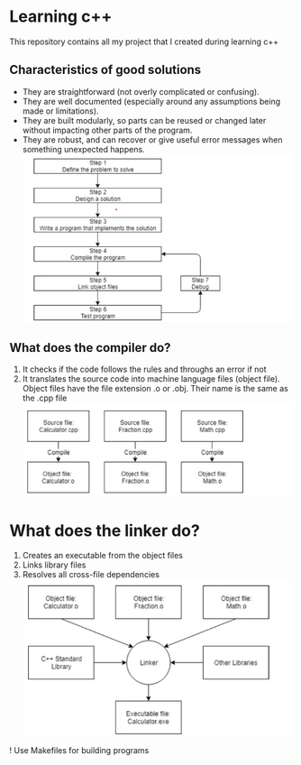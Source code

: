 # Learning c++
This repository contains all my project that I created during learning c++

## Characteristics of good solutions
* They are straightforward (not overly complicated or confusing).
* They are well documented (especially around any assumptions being made or limitations).
* They are built modularly, so parts can be reused or changed later without impacting other parts of the program.
* They are robust, and can recover or give useful error messages when something unexpected happens.
![development process](/resources/img/development-process.png)

## What does the compiler do?
1. It checks if the code follows the rules and throughs an error if not 
2. It translates the source code into machine language files (object file). Object files have the file extension .o or .obj. Their name is the same as the .cpp file
![compiler](/resources/img/compiler.png)

# What does the linker do?
1. Creates an executable from the object files 
2. Links library files
3. Resolves all cross-file dependencies
![linker](/resources/img/linker.png)

! Use Makefiles for building programs


